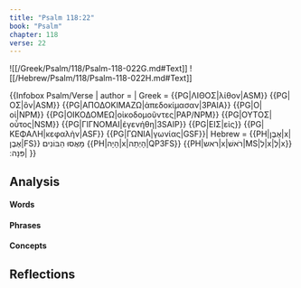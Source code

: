 ```yaml
---
title: "Psalm 118:22"
book: "Psalm"
chapter: 118
verse: 22
---
```

![[/Greek/Psalm/118/Psalm-118-022G.md#Text]]
![[/Hebrew/Psalm/118/Psalm-118-022H.md#Text]]

{{Infobox Psalm/Verse |
  author =  |
  Greek = {{PG|ΛΙΘΟΣ|λίθον|ASM}} {{PG|ΟΣ|ὃν|ASM}} {{PG|ΑΠΟΔΟΚΙΜΑΖΩ|ἀπεδοκίμασαν|3PAIA}} {{PG|Ο|οἱ|NPM}} {{PG|ΟΙΚΟΔΟΜΕΩ|οἰκοδομοῦντες|PAP/NPM}} {{PG|ΟΥΤΟΣ|οὗτος|NSM}} {{PG|ΓΙΓΝΟΜΑΙ|ἐγενήθη|3SAIP}} {{PG|ΕΙΣ|εἰς}} {{PG|ΚΕΦΑΛΗ|κεφαλὴν|ASF}} {{PG|ΓΩΝΙΑ|γωνίας|GSF}}|
  Hebrew = {{PH|אֶבֶן|x|אֶבֶן|FS}}
מָאֲסוּ
הַבּוֹנִים
{{PH|הָיָה|x|הָיְתָה|QP3FS}} {{PH|ראש|x|רֹאשׁ|MS|לְ|x|לְ|x}}
פִּנָּה
׃|
}}

## Analysis

#### Words

#### Phrases

#### Concepts

## Reflections
